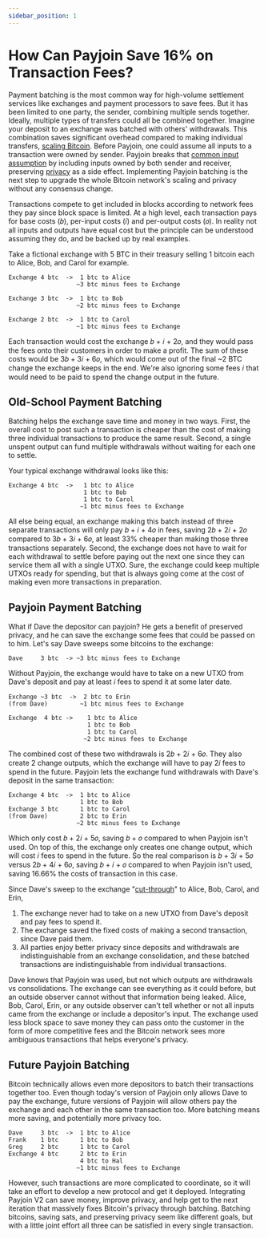 ```yaml
---
sidebar_position: 1
---
```


# How Can Payjoin Save 16% on Transaction Fees?

Payment batching is the most common way for high-volume settlement services like exchanges and payment processors to save fees. But it has been limited to one party, the sender, combining multiple sends together. Ideally, multiple types of transfers could all be combined together. Imagine your deposit to an exchange was batched with others' withdrawals. This combination saves significant overhead compared to making individual transfers, [scaling Bitcoin](./why-payjoin/scaling). Before Payjoin, one could assume all inputs to a transaction were owned by sender. Payjoin breaks that [common input assumption](https://en.bitcoin.it/wiki/Common-input-ownership_heuristic) by including inputs owned by both sender and receiver, preserving [privacy](./why-payjoin/privacy) as a side effect. Implementing Payjoin batching is the next step to upgrade the whole Bitcoin network's scaling and privacy without any consensus change.

Transactions compete to get included in blocks according to network fees they pay since block space is limited. At a high level, each transaction pays for base costs (𝑏), per-input costs (𝑖) and per-output costs (𝑜). In reality not all inputs and outputs have equal cost but the principle can be understood assuming they do, and be backed up by real examples.

Take a fictional exchange with 5 BTC in their treasury selling 1 bitcoin each to Alice, Bob, and Carol for example.

```
Exchange 4 btc  ->  1 btc to Alice
                   ~3 btc minus fees to Exchange
```

```
Exchange 3 btc  ->  1 btc to Bob
                   ~2 btc minus fees to Exchange
```

```
Exchange 2 btc  ->  1 btc to Carol
                   ~1 btc minus fees to Exchange
```

Each transaction would cost the exchange 𝑏 + 𝑖 + 2𝑜, and they would pass the fees onto their customers in order to make a profit. The sum of these costs would be 3𝑏 + 3𝑖 + 6𝑜, which would come out of the final ~2 BTC change the exchange keeps in the end. We're also ignoring some fees 𝑖 that would need to be paid to spend the change output in the future.

## Old-School Payment Batching

Batching helps the exchange save time and money in two ways. First, the overall cost to post such a transaction is cheaper than the cost of making three individual transactions to produce the same result. Second, a single unspent output can fund multiple withdrawals without waiting for each one to settle.

Your typical exchange withdrawal looks like this:

```
Exchange 4 btc  ->   1 btc to Alice
                     1 btc to Bob
                     1 btc to Carol
                    ~1 btc minus fees to Exchange
```

All else being equal, an exchange making this batch instead of three separate transactions will only pay 𝑏 + 𝑖 + 4𝑜 in fees, saving 2𝑏 + 2𝑖 + 2𝑜 compared to 3𝑏 + 3𝑖 + 6𝑜, at least 33% cheaper than making those three transactions separately. Second, the exchange does not have to wait for each withdrawal to settle before paying out the next one since they can service them all with a single UTXO. Sure, the exchange could keep multiple UTXOs ready for spending, but that is always going come at the cost of making even more transactions in preparation.

## Payjoin Payment Batching

What if Dave the depositor can payjoin? He gets a benefit of preserved privacy, and he can save the exchange some fees that could be passed on to him. Let's say Dave sweeps some bitcoins to the exchange:

```
Dave     3 btc  -> ~3 btc minus fees to Exchange
```

Without Payjoin, the exchange would have to take on a new UTXO from Dave's deposit and pay at least 𝑖 fees to spend it at some later date.

```
Exchange ~3 btc  ->  2 btc to Erin
(from Dave)         ~1 btc minus fees to Exchange
```

```
Exchange  4 btc ->    1 btc to Alice
                      1 btc to Bob
                      1 btc to Carol
                     ~2 btc minus fees to Exchange
```

The combined cost of these two withdrawals is 2𝑏 + 2𝑖 + 6𝑜. They also create 2 change outputs, which the exchange will have to pay 2𝑖 fees to spend in the future. Payjoin lets the exchange fund withdrawals with Dave's deposit in the same transaction:

```
Exchange 4 btc  ->  1 btc to Alice
                    1 btc to Bob
Exchange 3 btc      1 btc to Carol
(from Dave)         2 btc to Erin
                   ~2 btc minus fees to Exchange
```

Which only cost 𝑏 + 2𝑖 + 5𝑜, saving 𝑏 + 𝑜 compared to when Payjoin isn't used. On top of this, the exchange only creates one change output, which will cost 𝑖 fees to spend in the future. So the real comparison is 𝑏 + 3𝑖 + 5𝑜 versus 2𝑏 + 4𝑖 + 6𝑜, saving 𝑏 + 𝑖 + 𝑜 compared to when Payjoin isn't used, saving 16.66% the costs of transaction in this case.

Since Dave's sweep to the exchange "[cut-through](./why-payjoin/scaling#transaction-cut-through)" to Alice, Bob, Carol, and Erin,

1. The exchange never had to take on a new UTXO from Dave's deposit and pay fees to spend it.
2. The exchange saved the fixed costs of making a second transaction, since Dave paid them.
3. All parties enjoy better privacy since deposits and withdrawals are indistinguishable from an exchange consolidation, and these batched transactions are indistinguishable from individual transactions.

Dave knows that Payjoin was used, but not which outputs are withdrawals vs consolidations.
The exchange can see everything as it could before, but an outside observer cannot without that information being leaked.
Alice, Bob, Carol, Erin, or any outside observer can't tell whether or not all inputs came from the exchange or include a depositor's input. The exchange used less block space to save money they can pass onto the customer in the form of more competitive fees and the Bitcoin network sees more ambiguous transactions that helps everyone's privacy.

## Future Payjoin Batching

Bitcoin technically allows even more depositors to batch their transactions together too. Even though today's version of Payjoin only allows Dave to pay the exchange, future versions of Payjoin will allow others pay the exchange and each other in the same transaction too. More batching means more saving, and potentially more privacy too.

```
Dave     3 btc  ->  1 btc to Alice
Frank    1 btc      1 btc to Bob
Greg     2 btc      1 btc to Carol
Exchange 4 btc      2 btc to Erin
                    4 btc to Hal
                   ~1 btc minus fees to Exchange
```

However, such transactions are more complicated to coordinate, so it will take an effort to develop a new protocol and get it deployed. Integrating Payjoin V2 can save money, improve privacy, and help get to the next iteration that massively fixes Bitcoin's privacy through batching. Batching bitcoins, saving sats, and preserving privacy seem like different goals, but with a little joint effort all three can be satisfied in every single transaction.
